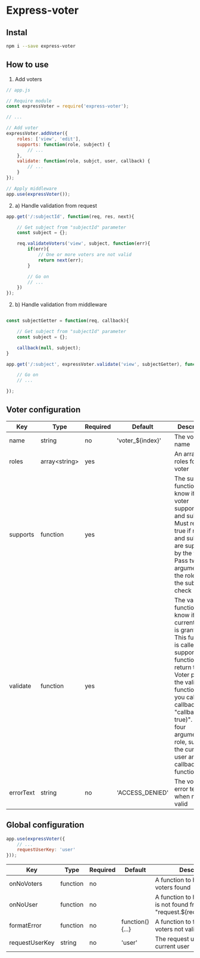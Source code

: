 # Express-voter

## Instal

```bash
npm i --save express-voter
```

## How to use

1. Add voters
```js
// app.js

// Require module
const expressVoter = require('express-voter');

// ...

// Add voter
expressVoter.addVoter({
    roles: ['view', 'edit'],
    supports: function(role, subject) {
        // ...
    },
    validate: function(role, subjct, user, callback) {
        // ...
    }
});

// Apply middleware
app.use(expressVoter());
```

2. a) Handle validation from request

```js
app.get('/:subjectId', function(req, res, next){

    // Get subject from "subjectId" parameter
    const subject = {};

    req.validateVoters('view', subject, function(err){
        if(err){
            // One or more voters are not valid
            return next(err);
        }

        // Go on
        // ...
    })
});
```

2. b) Handle validation from middleware

```js

const subjectGetter = function(req, callback){

    // Get subject from "subjectId" parameter
    const subject = {};

    callback(null, subject);
}

app.get('/:subject', expressVoter.validate('view', subjectGetter), function(req, res, next){

    // Go on
    // ...

});
```

## Voter configuration


| Key | Type | Required | Default | Description |
| --- | --- | --- | --- | --- |
| name| string | no | 'voter_${index}' | The voter name |
| roles | array\<string\> | yes |  | An array of roles for the voter |
| supports | function | yes |  | The supports function to know if the voter supports role and subject. Must return true if role and subject are supported by the voter. Pass two arguments, the role and the subject to check |
| validate | function | yes |  | The validate function to know if the current user is granted. This function is called if the supports function return true. Voter pass the validation function if you call callback like "callback(null, true)". Pass four arguments: role, subject, the current user and the callback function |
| errorText | string | no | 'ACCESS_DENIED' | The voter error text when not valid |

## Global configuration

```js
app.use(expressVoter({
    // ...
    requestUserKey: 'user'
}));
```

| Key | Type | Required | Default | Description |
| --- | --- | --- | --- | --- |
| onNoVoters | function | no |  | A function to handle on no voters found |
| onNoUser | function | no |  | A function to handle on user is not found from "request.${requestUserKey}" |
| formatError | function | no | function(){...} | A function to format error on voters not valid |
| requestUserKey | string | no | 'user' | The request user key to find current user |
